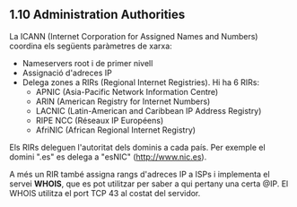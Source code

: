 <h2>1.10 Administration Authorities</h2>

La ICANN (Internet Corporation for Assigned Names and Numbers) coordina els següents paràmetres de xarxa:

- Nameservers root i de primer nivell
- Assignació d'adreces IP
- Delega zones a RIRs (Regional Internet Registries). Hi ha 6 RIRs:
  - APNIC (Asia-Pacific Network Information Centre)
  - ARIN (American Registry for Internet Numbers)
  - LACNIC (Latin-American and Caribbean IP Address Registry)
  - RIPE NCC (Réseaux IP Européens)
  - AfriNIC (African Regional Internet Registry)


Els RIRs deleguen l'autoritat dels dominis a cada país. Per exemple el domini ".es" es delega a "esNIC" (http://www.nic.es).

A més un RIR també assigna rangs d'adreces IP a ISPs i implementa el servei <b>WHOIS</b>, que es pot utilitzar per saber a qui pertany una certa @IP.
El WHOIS utilitza el port TCP 43 al costat del servidor.